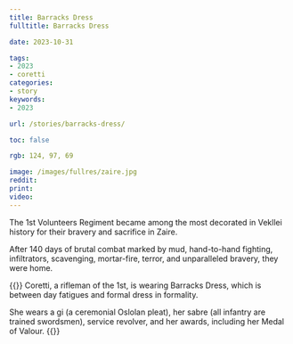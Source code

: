 ```yaml
---
title: Barracks Dress
fulltitle: Barracks Dress

date: 2023-10-31

tags:
- 2023
- coretti
categories:
- story
keywords:
- 2023

url: /stories/barracks-dress/

toc: false

rgb: 124, 97, 69

image: /images/fullres/zaire.jpg
reddit:
print:
video:
---
```

The 1st Volunteers Regiment became among the most decorated in Vekllei history for their bravery and sacrifice in Zaire.

After 140 days of brutal combat marked by mud, hand-to-hand fighting, infiltrators, scavenging, mortar-fire, terror, and unparalleled bravery, they were home.

{{<hint panel>}}
Coretti, a rifleman of the 1st, is wearing Barracks Dress, which is between day fatigues and formal dress in formality.

She wears a gi (a ceremonial Oslolan pleat), her sabre (all infantry are trained swordsmen), service revolver, and her awards, including her Medal of Valour.
{{</hint>}}

